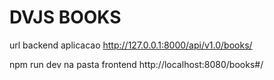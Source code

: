 # DVJS BOOKS

url backend aplicacao
http://127.0.0.1:8000/api/v1.0/books/

npm run dev na pasta frontend
http://localhost:8080/books#/